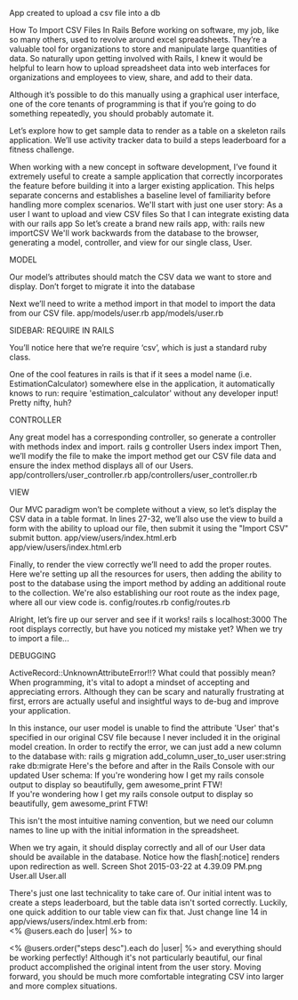 App created to upload a csv file into a db

How To Import CSV Files In Rails
Before working on software, my job, like so many others, used to revolve around excel spreadsheets. They’re a valuable tool for organizations to store and manipulate large quantities of data. So naturally upon getting involved with Rails, I knew it would be helpful to learn how to upload spreadsheet data into web interfaces for organizations and employees to view, share, and add to their data.

Although it’s possible to do this manually using a graphical user interface, one of the core tenants of programming is that if you’re going to do something repeatedly, you should probably automate it.

Let’s explore how to get sample data to render as a table on a skeleton rails application. We’ll use activity tracker data to build a steps leaderboard for a fitness challenge.

When working with a new concept in software development, I’ve found it extremely useful to create a sample application that correctly incorporates the feature before building it into a larger existing application. This helps separate concerns and establishes a baseline level of familiarity before handling more complex scenarios. We'll start with just one user story: 
As a user
  I want to upload and view CSV files
  So that I can integrate existing data with our rails app 
So let’s create a brand new rails app, with:
rails new importCSV
We'll work backwards from the database to the browser, generating a model, controller, and view for our single class, User.

MODEL

Our model’s attributes should match the CSV data we want to store and display. Don’t forget to migrate it into the database 

Next we’ll need to write a method import in that model to import the data from our CSV file.
 app/models/user.rb 
app/models/user.rb

SIDEBAR: REQUIRE IN RAILS

You’ll notice here that we’re require ‘csv’, which is just a standard ruby class.  

One of the cool features in rails is that if it sees a model name (i.e. EstimationCalculator) somewhere else in the application, it automatically knows to run: 
require 'estimation_calculator'
without any developer input! Pretty nifty, huh? 

CONTROLLER

Any great model has a corresponding controller, so generate a controller with methods index and import. 
rails g controller Users index import
Then, we’ll modify the file to make the import method get our CSV file data and ensure the index method displays all of our Users.
 app/controllers/user_controller.rb 
app/controllers/user_controller.rb

VIEW

Our MVC paradigm won’t be complete without a view, so let’s display the CSV data in a table format. In lines 27-32, we’ll also use the view to build a form with the ability to upload our file, then submit it using the "Import CSV" submit button.
 app/view/users/index.html.erb 
app/view/users/index.html.erb

Finally, to render the view correctly we’ll need to add the proper routes. Here we're setting up all the resources for users, then adding the ability to post to the database using the import method by adding an additional route to the collection. We're also establishing our root route as the index page, where all our view code is. 
 config/routes.rb 
config/routes.rb

Alright, let’s fire up our server and see if it works!
rails s
localhost:3000
The root displays correctly, but have you noticed my mistake yet? When we try to import a file...

DEBUGGING

ActiveRecord::UnknownAttributeError!!? What could that possibly mean? When programming, it's vital to adopt a mindset of accepting and appreciating errors. Although they can be scary and naturally frustrating at first, errors are actually useful and insightful ways to de-bug and improve your application. 

In this instance, our user model is unable to find the attribute 'User' that's specified in our original CSV file because I never included it in the original model creation. In order to rectify the error, we can just add a new column to the database with: 
rails g migration add_column_user_to_user user:string
rake db:migrate
Here's the before and after in the Rails Console with our updated User schema: 
  If you're wondering how I get my rails console output to display so beautifully, gem  awesome_print  FTW!  
If you're wondering how I get my rails console output to display so beautifully, gem awesome_print FTW!

This isn't the most intuitive naming convention, but we need our column names to line up with the initial information in the spreadsheet.

When we try again, it should display correctly and all of our User data should be available in the database. Notice how the flash[:notice] renders upon redirection as well. 
Screen Shot 2015-03-22 at 4.39.09 PM.png
 User.all 
User.all

There's just one last technicality to take care of. Our initial intent was to create a steps leaderboard, but the table data isn't sorted correctly. Luckily, one quick addition to our table view can fix that. Just change line 14 in app/views/users/index.html.erb from:  
<% @users.each do |user| %>
to

<% @users.order("steps desc").each do |user| %>
and everything should be working perfectly! Although it's not particularly beautiful, our final product accomplished the original intent from the user story. Moving forward, you should be much more comfortable integrating CSV into larger and more complex situations. 